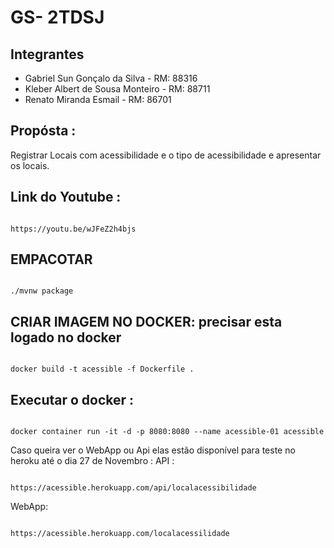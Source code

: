 # GS- 2TDSJ

## Integrantes
 - Gabriel Sun Gonçalo da Silva - RM: 88316
 - Kleber Albert de Sousa Monteiro - RM: 88711
 - Renato Miranda Esmail - RM: 86701

## Propósta :

Registrar Locais com acessibilidade e o tipo de acessibilidade e apresentar os locais.


## Link do Youtube :

```

https://youtu.be/wJFeZ2h4bjs

```

## EMPACOTAR

```

./mvnw package

```

## CRIAR IMAGEM NO DOCKER: precisar esta logado no docker

```

docker build -t acessible -f Dockerfile .

```

## Executar o docker :

```

docker container run -it -d -p 8080:8080 --name acessible-01 acessible

```
Caso queira ver o WebApp ou Api elas estão disponível para teste no heroku até o dia 27 de Novembro :
API : 
```

https://acessible.herokuapp.com/api/localacessibilidade

```

WebApp:

```

https://acessible.herokuapp.com/localacessilidade

```
